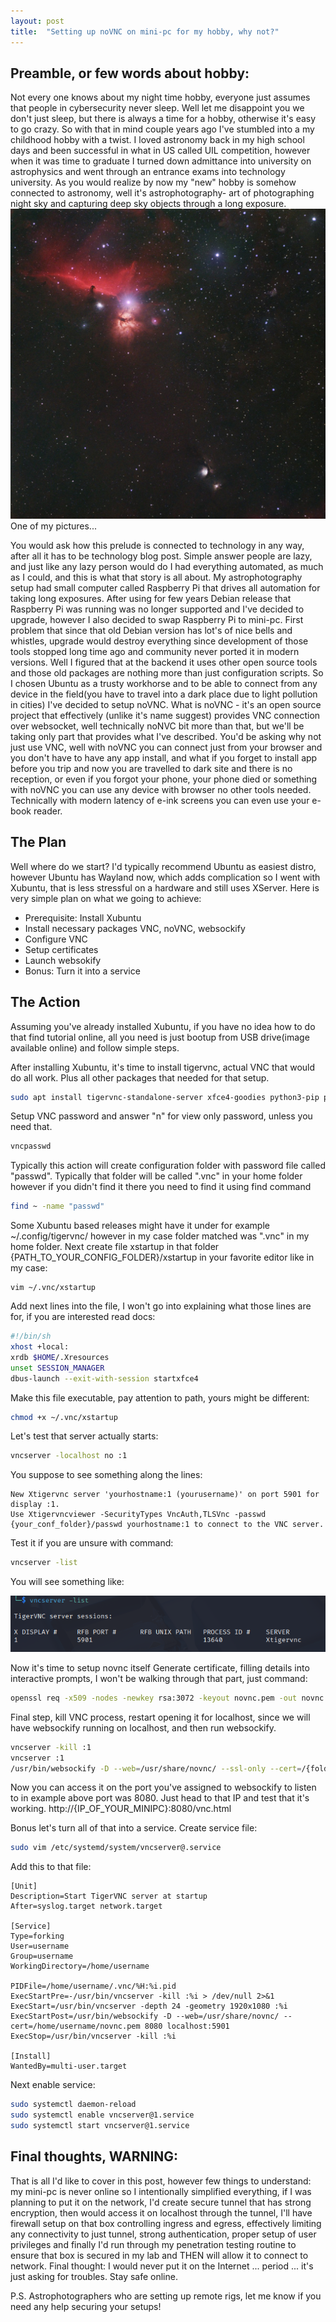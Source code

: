 ```yaml
---
layout: post 
title:  "Setting up noVNC on mini-pc for my hobby, why not?"
---
```


## Preamble, or few words about hobby:
Not every one knows about my night time hobby, everyone just assumes that people in cybersecurity never sleep. Well let me disappoint you we don't just sleep, but there is always a time for a hobby, otherwise it's easy to go crazy. So with that in mind couple years ago I've stumbled into a my childhood hobby with a twist. 
I loved astronomy back in my high school days and been successful in what in US called UIL competition, however when it was time to graduate I turned down admittance into university on astrophysics and went through an entrance exams into technology university. As you would realize by now my "new" hobby is somehow connected to astronomy, well it's  astrophotography- art of photographing night sky and capturing deep sky objects through a long exposure.
![Picture of Flame and Horse Head Nebulae](/assets/horse_head_nebula.jpg)
One of my pictures...
<!--more-->
You would ask how this prelude is connected to technology in any way, after all it has to be technology blog post. Simple answer people are lazy, and just like any lazy person would do I had everything automated, as much as I could, and this is what that story is all about. 
My astrophotography setup had small computer called Raspberry Pi that drives all automation for taking long exposures. After using for few years Debian release that Raspberry Pi was running was no longer supported and I've decided to upgrade, however I also decided to swap Raspberry Pi to mini-pc.  First problem that since that old Debian version has lot's of nice bells and whistles, upgrade would destroy everything since development of those tools stopped long time ago and community never ported it in modern versions. Well I figured that at the backend it uses other open source tools and those old packages are nothing more than just configuration scripts. So I chosen Ubuntu as a trusty workhorse and to be able to connect from any device in the field(you have to travel into a dark place due to light pollution in cities) I've decided to setup noVNC.
What is noVNC - it's an open source project that effectively (unlike it's name suggest) provides VNC connection over websocket, well technically noNVC bit more than that, but we'll be taking only part that provides what I've described. You'd be asking why not just use VNC, well with noVNC you can connect just from your browser and you don't have to have any app install, and what if you forget to install app before you trip and now you are travelled to dark site and there is no reception, or even if you forgot your phone, your phone died or something with noVNC you can use any device with browser no other tools needed. Technically with modern latency of e-ink screens you can even use your e-book reader. 
## The Plan
Well where do we start? I'd typically recommend Ubuntu as easiest distro, however Ubuntu has Wayland now, which adds complication so I went with Xubuntu, that is less stressful on a hardware and still uses XServer.
Here is very simple plan on what we going to achieve:
- Prerequisite: Install Xubuntu
- Install necessary packages VNC, noVNC, websockify
- Configure VNC
- Setup certificates
- Launch websokify
- Bonus: Turn it into a service
## The Action
Assuming you've already installed Xubuntu, if you have no idea how to do that find tutorial online, all you need is just bootup from USB drive(image available online) and follow simple steps.

After installing Xubuntu, it's time to install tigervnc, actual VNC that would do all work. Plus all other packages that needed for that setup.
```bash
sudo apt install tigervnc-standalone-server xfce4-goodies python3-pip python3-websockify python3-numpy novnc 
```
Setup VNC password and answer "n" for view only password, unless you need that.
```bash
vncpasswd
```
Typically this action will create configuration folder with password file called "passwd". Typically that folder will be called ".vnc" in your home folder however if you didn't find it there you need to find it using find command
```bash
find ~ -name "passwd"
```
Some Xubuntu based releases might have it under for example ~/.config/tigervnc/ however in my case folder matched was ".vnc" in my home folder. Next create file xstartup in that folder {PATH_TO_YOUR_CONFIG_FOLDER}/xstartup in your favorite editor like in my case:
```ssh
vim ~/.vnc/xstartup
```
Add next lines into the file, I won't go into explaining what those lines are for, if you are interested read docs:
```bash
#!/bin/sh
xhost +local:
xrdb $HOME/.Xresources
unset SESSION_MANAGER
dbus-launch --exit-with-session startxfce4
```
Make this file executable, pay attention to path, yours might be different:
```bash
chmod +x ~/.vnc/xstartup
```
Let's test that server actually starts:
```bash
vncserver -localhost no :1
```
You suppose to see something along the lines:
```
New Xtigervnc server 'yourhostname:1 (yourusername)' on port 5901 for display :1.
Use Xtigervncviewer -SecurityTypes VncAuth,TLSVnc -passwd {your_conf_folder}/passwd yourhostname:1 to connect to the VNC server.
```
Test it if you are unsure with command:
```bash
vncserver -list
```
You will see something like:

![Screenshot of results execution of vncserver -list command on linux machine](../assets/vnc_list.png)

Now it's time to setup novnc itself
Generate certificate, filling details into interactive prompts, I won't be walking through that part, just command:
```bash
openssl req -x509 -nodes -newkey rsa:3072 -keyout novnc.pem -out novnc.pem -days 3650
```
Final step, kill VNC process, restart opening it for localhost, since we will have websockify running on localhost, and then run websockify.
```bash
vncserver -kill :1
vncserver :1
/usr/bin/websockify -D --web=/usr/share/novnc/ --ssl-only --cert=/{folder_where_you_created_cert}/novnc.pem 8080 localhost:5901
```
Now you can access it on the port you've assigned to websockify to listen to in example above port was 8080. Just head to that IP and test that it's working.
http://{IP_OF_YOUR_MINIPC}:8080/vnc.html

Bonus let's turn all of that into a service.
Create service file:
```bash
sudo vim /etc/systemd/system/vncserver@.service
```
Add this to that file:
```
[Unit]
Description=Start TigerVNC server at startup
After=syslog.target network.target

[Service]
Type=forking
User=username
Group=username
WorkingDirectory=/home/username

PIDFile=/home/username/.vnc/%H:%i.pid
ExecStartPre=-/usr/bin/vncserver -kill :%i > /dev/null 2>&1
ExecStart=/usr/bin/vncserver -depth 24 -geometry 1920x1080 :%i
ExecStartPost=/usr/bin/websockify -D --web=/usr/share/novnc/ --cert=/home/username/novnc.pem 8080 localhost:5901
ExecStop=/usr/bin/vncserver -kill :%i

[Install]
WantedBy=multi-user.target
```
Next enable service:
```bash
sudo systemctl daemon-reload
sudo systemctl enable vncserver@1.service
sudo systemctl start vncserver@1.service
```

## Final thoughts, WARNING:

That is all I'd like to cover in this post, however few things to understand: my mini-pc is never online so I intentionally simplified everything, if I was planning to put it on the network, I'd create secure tunnel that has strong encryption, then would access it on localhost through the tunnel, I'll have firewall setup on that box controlling ingress and egress, effectively limiting any connectivity to just tunnel, strong authentication, proper setup of user privileges and finally I'd run through my penetration testing routine to ensure that box is secured in my lab and THEN will allow it to connect to network. Final thought: I would never put it on the Internet ... period ... it's just asking for troubles.
Stay safe online.

P.S. Astrophotographers who are setting up remote rigs, let me know if you need any help securing your setups!
